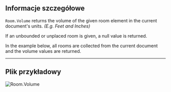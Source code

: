 ## Informacje szczegółowe
`Room.Volume` returns the volume of the given room element in the current document's units. _(E.g. Feet and Inches)_

If an unbounded or unplaced room is given, a null value is returned.

In the example below, all rooms are collected from the current document and the volume values are returned.
___
## Plik przykładowy

![Room.Volume](./Revit.Elements.Room.Volume_img.jpg)
